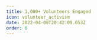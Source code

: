 ```yaml
---
title: 1,000+ Volunteers Engaged
icon: volunteer_activism
date: 2022-04-08T20:42:09.053Z
order: 6
---
```

